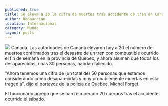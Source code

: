```yaml
---
published: true
title: Se eleva a 20 la cifra de muertos tras accidente de tren en Canadá
author: Redaacción
location: Internacional
category: Mundo
layout: posts
---
```


![](http://i.imgur.com/YImgruHm.jpg)
Canadá. Las autoridades de Canadá elevaron hoy a 20 el número de muertos confirmados tras el desastre de un tren con combustible ocurrido el fin de semana en la provincia de Quebec, y ahora asumen que todos los desaparecidos, unas 30 personas, habrían fallecido.

"Ahora tenemos una cifra de (un total de) 50 personas que estamos considerando como desaparecidas y muy probablemente muertas en esta tragedia", dijo el portavoz de la policía de Quebec, Michel Forget.

El funcionario agregó que se han recuperado 20 cuerpos tras el accidente ocurrido el sábado.
